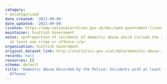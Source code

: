 ```yaml
---
category:
- Uncategorised
date_created: '2021-09-09'
date_updated: '2021-09-09'
license: https://www.nationalarchives.gov.uk/doc/open-government-licence/version/3/
maintainer: Scottish Government
notes: <p>Proportion of incidents of domestic abuse which include the recording of
  at least one crime or offence.</p>
organization: Scottish Government
original_dataset_link: http://statistics.gov.scot/data/domestic-abuse-recorded-by-the-police-incidents-with-a-crime-or-offence
records: null
resources: []
schema: default
title: 'Domestic Abuse Recorded by the Police: Incidents with at least one Crime or
  Offence'
---
```

